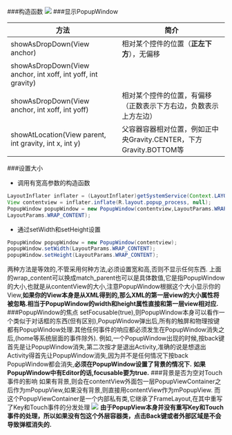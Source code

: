 ###构造函数
![](http://o75vlu0to.bkt.clouddn.com/PopupWindow%E6%9E%84%E9%80%A0%E5%87%BD%E6%95%B0.png)
###显示PopupWindow

| 方法                                       | 简介                                       |
| ---------------------------------------- | ---------------------------------------- |
| showAsDropDown(View anchor)              | 相对某个控件的位置（**正左下方**），无偏移                  |
| showAsDropDown(View anchor, int xoff, int yoff, int gravity) |                                          |
| showAsDropDown(View anchor, int xoff, int yoff) | 相对某个控件的位置，有偏移（正数表示下方右边，负数表示上方左边）         |
| showAtLocation(View parent, int gravity, int x, int y) | 父容器容器相对位置，例如正中央Gravity.CENTER，下方Gravity.BOTTOM等 |

###设置大小
* 调用有宽高参数的构造函数
```java
LayoutInflater inflater = (LayoutInflater)getSystemService(Context.LAYOUT_INFLATER_SERVICE);
View contentview = inflater.inflate(R.layout.popup_process, null);
PopupWindow popupWindow = new PopupWindow(contentview,LayoutParams.WRAP_CONTENT,
LayoutParams.WRAP_CONTENT);
```
* 通过setWidth和setHeight设置 
```java
PopupWindow popupWindow = new PopupWindow(contentview);
popupWindow.setWidth(LayoutParams.WRAP_CONTENT);           
popupWindow.setHeight(LayoutParams.WRAP_CONTENT);
```
两种方法是等效的,不管采用何种方法,必须设置宽和高,否则不显示任何东西.
上面的wrap_content可以换成match_parent也可以是具体数值,它是指PopupWindow的大小,也就是从contentView的大小,注意PopupWindow根据这个大小显示你的View,**如果你的View本身是从XML得到的,那么XML的第一层view的大小属性将被忽略.相当于PopupWindow的width和height属性直接和第一层view相对应.**
###PopupWindow的焦点
setFocusable(true),则PopupWindow本身可以看作一个类似于对话框的东西(但有区别),PopupWindow弹出后,所有的触屏和物理按键都有PopupWindow处理.其他任何事件的响应都必须发生在PopupWindow消失之后,(home等系统层面的事件除外).
例如,一个PopupWindow出现的时候,按back键首先是让PopupWindow消失,第二次按才是退出Activity,准确的说是想退出Activity得首先让PopupWindow消失,因为并不是任何情况下按back PopupWindow都会消失,**必须在PopupWindow设置了背景的情况下.**
**如果PopupWindow中有Editor的话,focusable要为true.**
###背景是否为空对Touch事件的影响
如果有背景,则会在contentView外面包一层PopupViewContainer之后作为mPopupView,如果没有背景,则直接用contentView作为mPopupView.
而这个PopupViewContainer是一个内部私有类,它继承了FrameLayout,在其中重写了Key和Touch事件的分发处理
![](http://o75vlu0to.bkt.clouddn.com/PopupViewContainer-dispatchEvent.png)
**由于PopupView本身并没有重写Key和Touch事件的处理，所以如果没有包这个外层容器类，点击Back键或者外部区域是不会导致弹框消失的.**